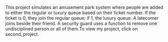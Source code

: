 This project simulates an amusement park system where people are added to either the regular or luxury queue based on their ticket number. If the ticket is 0, they join the regular queue; if 1, the luxury queue. A latecomer joins beside their friend. A security guard uses a function to remove one undisciplined person or all of them.To view my project, click on second_project.
